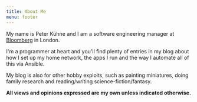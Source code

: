 ```yaml
---
title: About Me
menu: footer
---
```


My name is Peter Kühne and I am a software engineering manager at [Bloomberg][bloomberg-careers] in London. 

I'm a programmer at heart and you'll find plenty of entries in my blog about how I set up my home network, the apps I run and the way I automate all of this via Ansible. 

My blog is also for other hobby exploits, such as painting miniatures, doing family research and reading/writing science-fiction/fantasy. 

**All views and opinions expressed are my own unless indicated otherwise.**

[bloomberg-careers]: https://www.bloomberg.com/careers